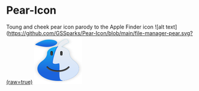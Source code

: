 # Pear-Icon
Toung and cheek pear icon parody to the Apple Finder icon
![alt text](https://github.com/GSSparks/Pear-Icon/blob/main/file-manager-pear.svg?(raw=true)
![alt text](https://github.com/GSSparks/Pear-Icon/blob/main/file-manager-pear.svg?raw=true)
